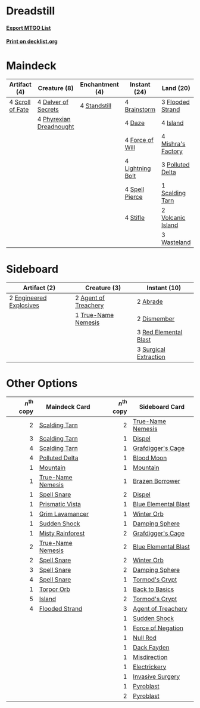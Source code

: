 # Dreadstill

#### [Export MTGO List](../collection/Dreadstill/Dreadstill.txt)
#### [Print on decklist.org](http://decklist.org/?deckmain=4%09Brainstorm%0A4%09Daze%0A4%09Delver%20of%20Secrets%0A3%09Flooded%20Strand%0A4%09Force%20of%20Will%0A4%09Island%0A4%09Lightning%20Bolt%0A4%09Mishra's%20Factory%0A4%09Phyrexian%20Dreadnought%0A3%09Polluted%20Delta%0A1%09Scalding%20Tarn%0A4%09Scroll%20of%20Fate%0A4%09Spell%20Pierce%0A4%09Standstill%0A4%09Stifle%0A2%09Volcanic%20Island%0A3%09Wasteland&deckside=2%09Abrade%0A2%09Agent%20of%20Treachery%0A2%09Dismember%0A2%09Engineered%20Explosives%0A3%09Red%20Elemental%20Blast%0A3%09Surgical%20Extraction%0A1%09True-Name%20Nemesis)
# Maindeck

|                                       Artifact (4)                                        |                                          Creature (8)                                          |                                   Enchantment (4)                                    |                                      Instant (24)                                       |                                         Land (20)                                         |
|-------------------------------------------------------------------------------------------|------------------------------------------------------------------------------------------------|--------------------------------------------------------------------------------------|-----------------------------------------------------------------------------------------|-------------------------------------------------------------------------------------------|
|4 [Scroll of Fate](http://gatherer.wizards.com/Pages/Card/Details.aspx?multiverseid=470604)|4 [Delver of Secrets](http://gatherer.wizards.com/Pages/Card/Details.aspx?multiverseid=226749)  |4 [Standstill](http://gatherer.wizards.com/Pages/Card/Details.aspx?multiverseid=29936)|4 [Brainstorm](http://gatherer.wizards.com/Pages/Card/Details.aspx?multiverseid=3897)    |3 [Flooded Strand](http://gatherer.wizards.com/Pages/Card/Details.aspx?multiverseid=405098)|
|                                                                                           |4 [Phyrexian Dreadnought](http://gatherer.wizards.com/Pages/Card/Details.aspx?multiverseid=3263)|                                                                                      |4 [Daze](http://gatherer.wizards.com/Pages/Card/Details.aspx?multiverseid=189255)        |4 [Island](http://gatherer.wizards.com/Pages/Card/Details.aspx?multiverseid=439857)        |
|                                                                                           |                                                                                                |                                                                                      |4 [Force of Will](http://gatherer.wizards.com/Pages/Card/Details.aspx?multiverseid=3107) |4 [Mishra's Factory](http://gatherer.wizards.com/Pages/Card/Details.aspx?multiverseid=2387)|
|                                                                                           |                                                                                                |                                                                                      |4 [Lightning Bolt](http://gatherer.wizards.com/Pages/Card/Details.aspx?multiverseid=806) |3 [Polluted Delta](http://gatherer.wizards.com/Pages/Card/Details.aspx?multiverseid=405104)|
|                                                                                           |                                                                                                |                                                                                      |4 [Spell Pierce](http://gatherer.wizards.com/Pages/Card/Details.aspx?multiverseid=425876)|1 [Scalding Tarn](http://gatherer.wizards.com/Pages/Card/Details.aspx?multiverseid=405107) |
|                                                                                           |                                                                                                |                                                                                      |4 [Stifle](http://gatherer.wizards.com/Pages/Card/Details.aspx?multiverseid=382377)      |2 [Volcanic Island](http://gatherer.wizards.com/Pages/Card/Details.aspx?multiverseid=887)  |
|                                                                                           |                                                                                                |                                                                                      |                                                                                         |3 [Wasteland](http://gatherer.wizards.com/Pages/Card/Details.aspx?multiverseid=413790)     |


# Sideboard

|                                          Artifact (2)                                           |                                         Creature (3)                                          |                                          Instant (10)                                          |
|-------------------------------------------------------------------------------------------------|-----------------------------------------------------------------------------------------------|------------------------------------------------------------------------------------------------|
|2 [Engineered Explosives](http://gatherer.wizards.com/Pages/Card/Details.aspx?multiverseid=50139)|2 [Agent of Treachery](http://gatherer.wizards.com/Pages/Card/Details.aspx?multiverseid=466797)|2 [Abrade](http://gatherer.wizards.com/Pages/Card/Details.aspx?multiverseid=430772)             |
|                                                                                                 |1 [True-Name Nemesis](http://gatherer.wizards.com/Pages/Card/Details.aspx?multiverseid=446104) |2 [Dismember](http://gatherer.wizards.com/Pages/Card/Details.aspx?multiverseid=382182)          |
|                                                                                                 |                                                                                               |3 [Red Elemental Blast](http://gatherer.wizards.com/Pages/Card/Details.aspx?multiverseid=814)   |
|                                                                                                 |                                                                                               |3 [Surgical Extraction](http://gatherer.wizards.com/Pages/Card/Details.aspx?multiverseid=397706)|


# Other Options

|*n*<sup>th</sup> copy|                                       Maindeck Card                                        |*n*<sup>th</sup> copy|                                       Sideboard Card                                        |
|--------------------:|--------------------------------------------------------------------------------------------|--------------------:|---------------------------------------------------------------------------------------------|
|                    2|[Scalding Tarn](http://gatherer.wizards.com/Pages/Card/Details.aspx?multiverseid=405107)    |                    2|[True-Name Nemesis](http://gatherer.wizards.com/Pages/Card/Details.aspx?multiverseid=446104) |
|                    3|[Scalding Tarn](http://gatherer.wizards.com/Pages/Card/Details.aspx?multiverseid=405107)    |                    1|[Dispel](http://gatherer.wizards.com/Pages/Card/Details.aspx?multiverseid=401858)            |
|                    4|[Scalding Tarn](http://gatherer.wizards.com/Pages/Card/Details.aspx?multiverseid=405107)    |                    1|[Grafdigger's Cage](http://gatherer.wizards.com/Pages/Card/Details.aspx?multiverseid=278452) |
|                    4|[Polluted Delta](http://gatherer.wizards.com/Pages/Card/Details.aspx?multiverseid=405104)   |                    1|[Blood Moon](http://gatherer.wizards.com/Pages/Card/Details.aspx?multiverseid=45386)         |
|                    1|[Mountain](http://gatherer.wizards.com/Pages/Card/Details.aspx?multiverseid=439859)         |                    1|[Mountain](http://gatherer.wizards.com/Pages/Card/Details.aspx?multiverseid=439859)          |
|                    1|[True-Name Nemesis](http://gatherer.wizards.com/Pages/Card/Details.aspx?multiverseid=446104)|                    1|[Brazen Borrower](http://gatherer.wizards.com/Pages/Card/Details.aspx?multiverseid=473001)   |
|                    1|[Spell Snare](http://gatherer.wizards.com/Pages/Card/Details.aspx?multiverseid=446100)      |                    2|[Dispel](http://gatherer.wizards.com/Pages/Card/Details.aspx?multiverseid=401858)            |
|                    1|[Prismatic Vista](http://gatherer.wizards.com/Pages/Card/Details.aspx?multiverseid=464193)  |                    1|[Blue Elemental Blast](http://gatherer.wizards.com/Pages/Card/Details.aspx?multiverseid=694) |
|                    1|[Grim Lavamancer](http://gatherer.wizards.com/Pages/Card/Details.aspx?multiverseid=430589)  |                    1|[Winter Orb](http://gatherer.wizards.com/Pages/Card/Details.aspx?multiverseid=643)           |
|                    1|[Sudden Shock](http://gatherer.wizards.com/Pages/Card/Details.aspx?multiverseid=370388)     |                    1|[Damping Sphere](http://gatherer.wizards.com/Pages/Card/Details.aspx?multiverseid=443101)    |
|                    1|[Misty Rainforest](http://gatherer.wizards.com/Pages/Card/Details.aspx?multiverseid=405102) |                    2|[Grafdigger's Cage](http://gatherer.wizards.com/Pages/Card/Details.aspx?multiverseid=278452) |
|                    2|[True-Name Nemesis](http://gatherer.wizards.com/Pages/Card/Details.aspx?multiverseid=446104)|                    2|[Blue Elemental Blast](http://gatherer.wizards.com/Pages/Card/Details.aspx?multiverseid=694) |
|                    2|[Spell Snare](http://gatherer.wizards.com/Pages/Card/Details.aspx?multiverseid=446100)      |                    2|[Winter Orb](http://gatherer.wizards.com/Pages/Card/Details.aspx?multiverseid=643)           |
|                    3|[Spell Snare](http://gatherer.wizards.com/Pages/Card/Details.aspx?multiverseid=446100)      |                    2|[Damping Sphere](http://gatherer.wizards.com/Pages/Card/Details.aspx?multiverseid=443101)    |
|                    4|[Spell Snare](http://gatherer.wizards.com/Pages/Card/Details.aspx?multiverseid=446100)      |                    1|[Tormod's Crypt](http://gatherer.wizards.com/Pages/Card/Details.aspx?multiverseid=389723)    |
|                    1|[Torpor Orb](http://gatherer.wizards.com/Pages/Card/Details.aspx?multiverseid=233069)       |                    1|[Back to Basics](http://gatherer.wizards.com/Pages/Card/Details.aspx?multiverseid=456642)    |
|                    5|[Island](http://gatherer.wizards.com/Pages/Card/Details.aspx?multiverseid=439857)           |                    2|[Tormod's Crypt](http://gatherer.wizards.com/Pages/Card/Details.aspx?multiverseid=389723)    |
|                    4|[Flooded Strand](http://gatherer.wizards.com/Pages/Card/Details.aspx?multiverseid=405098)   |                    3|[Agent of Treachery](http://gatherer.wizards.com/Pages/Card/Details.aspx?multiverseid=466797)|
|                     |                                                                                            |                    1|[Sudden Shock](http://gatherer.wizards.com/Pages/Card/Details.aspx?multiverseid=370388)      |
|                     |                                                                                            |                    1|[Force of Negation](http://gatherer.wizards.com/Pages/Card/Details.aspx?multiverseid=464001) |
|                     |                                                                                            |                    1|[Null Rod](http://gatherer.wizards.com/Pages/Card/Details.aspx?multiverseid=383034)          |
|                     |                                                                                            |                    1|[Dack Fayden](http://gatherer.wizards.com/Pages/Card/Details.aspx?multiverseid=382244)       |
|                     |                                                                                            |                    1|[Misdirection](http://gatherer.wizards.com/Pages/Card/Details.aspx?multiverseid=382310)      |
|                     |                                                                                            |                    1|[Electrickery](http://gatherer.wizards.com/Pages/Card/Details.aspx?multiverseid=456219)      |
|                     |                                                                                            |                    1|[Invasive Surgery](http://gatherer.wizards.com/Pages/Card/Details.aspx?multiverseid=409811)  |
|                     |                                                                                            |                    1|[Pyroblast](http://gatherer.wizards.com/Pages/Card/Details.aspx?multiverseid=4083)           |
|                     |                                                                                            |                    2|[Pyroblast](http://gatherer.wizards.com/Pages/Card/Details.aspx?multiverseid=4083)           |

